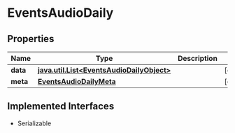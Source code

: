 

# EventsAudioDaily


## Properties

Name | Type | Description | Notes
------------ | ------------- | ------------- | -------------
**data** | [**java.util.List&lt;EventsAudioDailyObject&gt;**](EventsAudioDailyObject.md) |  |  [optional]
**meta** | [**EventsAudioDailyMeta**](EventsAudioDailyMeta.md) |  |  [optional]


## Implemented Interfaces

* Serializable


